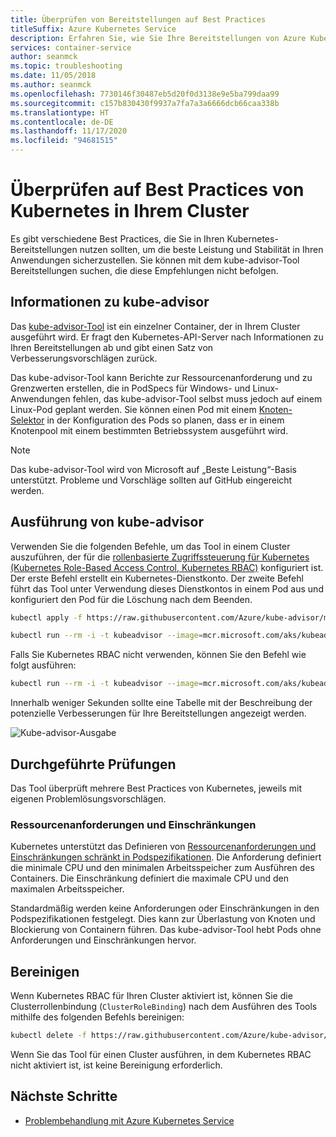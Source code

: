 ```yaml
---
title: Überprüfen von Bereitstellungen auf Best Practices
titleSuffix: Azure Kubernetes Service
description: Erfahren Sie, wie Sie Ihre Bereitstellungen von Azure Kubernetes Service mit kube-advisor auf die Implementierung von Best Practices überprüfen können.
services: container-service
author: seanmck
ms.topic: troubleshooting
ms.date: 11/05/2018
ms.author: seanmck
ms.openlocfilehash: 7730146f30487eb5d20f0d3138e9e5ba799daa99
ms.sourcegitcommit: c157b830430f9937a7fa7a3a6666dcb66caa338b
ms.translationtype: HT
ms.contentlocale: de-DE
ms.lasthandoff: 11/17/2020
ms.locfileid: "94681515"
---
```

# <a name="checking-for-kubernetes-best-practices-in-your-cluster"></a>Überprüfen auf Best Practices von Kubernetes in Ihrem Cluster

Es gibt verschiedene Best Practices, die Sie in Ihren Kubernetes-Bereitstellungen nutzen sollten, um die beste Leistung und Stabilität in Ihren Anwendungen sicherzustellen. Sie können mit dem kube-advisor-Tool Bereitstellungen suchen, die diese Empfehlungen nicht befolgen.

## <a name="about-kube-advisor"></a>Informationen zu kube-advisor

Das [kube-advisor-Tool][kube-advisor-github] ist ein einzelner Container, der in Ihrem Cluster ausgeführt wird. Er fragt den Kubernetes-API-Server nach Informationen zu Ihren Bereitstellungen ab und gibt einen Satz von Verbesserungsvorschlägen zurück.

Das kube-advisor-Tool kann Berichte zur Ressourcenanforderung und zu Grenzwerten erstellen, die in PodSpecs für Windows- und Linux-Anwendungen fehlen, das kube-advisor-Tool selbst muss jedoch auf einem Linux-Pod geplant werden. Sie können einen Pod mit einem [Knoten-Selektor][k8s-node-selector] in der Konfiguration des Pods so planen, dass er in einem Knotenpool mit einem bestimmten Betriebssystem ausgeführt wird.

> [!NOTE]
> Das kube-advisor-Tool wird von Microsoft auf „Beste Leistung“-Basis unterstützt. Probleme und Vorschläge sollten auf GitHub eingereicht werden.

## <a name="running-kube-advisor"></a>Ausführung von kube-advisor

Verwenden Sie die folgenden Befehle, um das Tool in einem Cluster auszuführen, der für die [rollenbasierte Zugriffssteuerung für Kubernetes (Kubernetes Role-Based Access Control, Kubernetes RBAC)](./azure-ad-integration-cli.md) konfiguriert ist. Der erste Befehl erstellt ein Kubernetes-Dienstkonto. Der zweite Befehl führt das Tool unter Verwendung dieses Dienstkontos in einem Pod aus und konfiguriert den Pod für die Löschung nach dem Beenden. 

```bash
kubectl apply -f https://raw.githubusercontent.com/Azure/kube-advisor/master/sa.yaml

kubectl run --rm -i -t kubeadvisor --image=mcr.microsoft.com/aks/kubeadvisor --restart=Never --overrides="{ \"apiVersion\": \"v1\", \"spec\": { \"serviceAccountName\": \"kube-advisor\" } }" --namespace default
```

Falls Sie Kubernetes RBAC nicht verwenden, können Sie den Befehl wie folgt ausführen:

```bash
kubectl run --rm -i -t kubeadvisor --image=mcr.microsoft.com/aks/kubeadvisor --restart=Never
```

Innerhalb weniger Sekunden sollte eine Tabelle mit der Beschreibung der potenzielle Verbesserungen für Ihre Bereitstellungen angezeigt werden.

![Kube-advisor-Ausgabe](media/kube-advisor-tool/kube-advisor-output.png)

## <a name="checks-performed"></a>Durchgeführte Prüfungen

Das Tool überprüft mehrere Best Practices von Kubernetes, jeweils mit eigenen Problemlösungsvorschlägen.

### <a name="resource-requests-and-limits"></a>Ressourcenanforderungen und Einschränkungen

Kubernetes unterstützt das Definieren von [Ressourcenanforderungen und Einschränkungen schränkt in Podspezifikationen][kube-cpumem]. Die Anforderung definiert die minimale CPU und den minimalen Arbeitsspeicher zum Ausführen des Containers. Die Einschränkung definiert die maximale CPU und den maximalen Arbeitsspeicher.

Standardmäßig werden keine Anforderungen oder Einschränkungen in den Podspezifikationen festgelegt. Dies kann zur Überlastung von Knoten und Blockierung von Containern führen. Das kube-advisor-Tool hebt Pods ohne Anforderungen und Einschränkungen hervor.

## <a name="cleaning-up"></a>Bereinigen

Wenn Kubernetes RBAC für Ihren Cluster aktiviert ist, können Sie die Clusterrollenbindung (`ClusterRoleBinding`) nach dem Ausführen des Tools mithilfe des folgenden Befehls bereinigen:

```bash
kubectl delete -f https://raw.githubusercontent.com/Azure/kube-advisor/master/sa.yaml
```

Wenn Sie das Tool für einen Cluster ausführen, in dem Kubernetes RBAC nicht aktiviert ist, ist keine Bereinigung erforderlich.

## <a name="next-steps"></a>Nächste Schritte

- [Problembehandlung mit Azure Kubernetes Service](troubleshooting.md)

<!-- RESOURCES -->

[kube-cpumem]: https://github.com/Azure/azure-quickstart-templates
[kube-advisor-github]: https://github.com/azure/kube-advisor
[k8s-node-selector]: concepts-clusters-workloads.md#node-selectors
